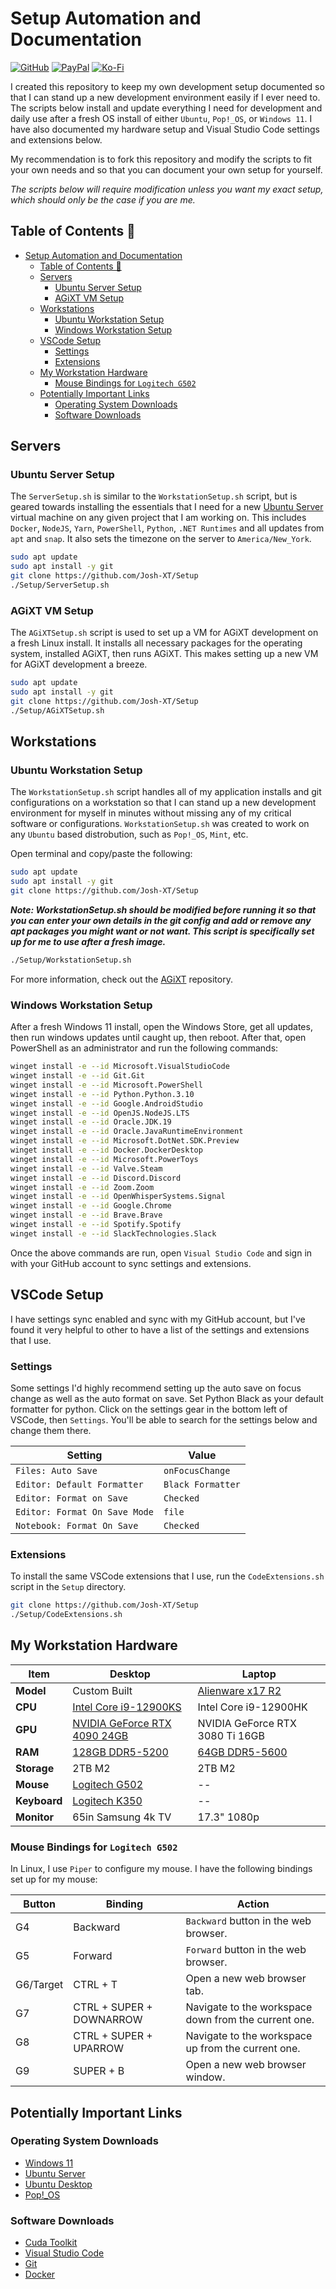 # Setup Automation and Documentation

[![GitHub](https://img.shields.io/badge/GitHub-Sponsor%20Josh%20XT-blue?logo=github&style=plastic)](https://github.com/sponsors/Josh-XT) [![PayPal](https://img.shields.io/badge/PayPal-Sponsor%20Josh%20XT-blue.svg?logo=paypal&style=plastic)](https://paypal.me/joshxt) [![Ko-Fi](https://img.shields.io/badge/Kofi-Sponsor%20Josh%20XT-blue.svg?logo=kofi&style=plastic)](https://ko-fi.com/joshxt)

I created this repository to keep my own development setup documented so that I can stand up a new development environment easily if I ever need to.  The scripts below install and update everything I need for development and daily use after a fresh OS install of either `Ubuntu`, `Pop!_OS`, or `Windows 11`. I have also documented my hardware setup and Visual Studio Code settings and extensions below.

My recommendation is to fork this repository and modify the scripts to fit your own needs and so that you can document your own setup for yourself.

_The scripts below will require modification unless you want my exact setup, which should only be the case if you are me._

## Table of Contents 📖

- [Setup Automation and Documentation](#setup-automation-and-documentation)
  - [Table of Contents 📖](#table-of-contents-)
  - [Servers](#servers)
    - [Ubuntu Server Setup](#ubuntu-server-setup)
    - [AGiXT VM Setup](#agixt-vm-setup)
  - [Workstations](#workstations)
    - [Ubuntu Workstation Setup](#ubuntu-workstation-setup)
    - [Windows Workstation Setup](#windows-workstation-setup)
  - [VSCode Setup](#vscode-setup)
    - [Settings](#settings)
    - [Extensions](#extensions)
  - [My Workstation Hardware](#my-workstation-hardware)
    - [Mouse Bindings for `Logitech G502`](#mouse-bindings-for-logitech-g502)
  - [Potentially Important Links](#potentially-important-links)
    - [Operating System Downloads](#operating-system-downloads)
    - [Software Downloads](#software-downloads)

## Servers

### Ubuntu Server Setup

The `ServerSetup.sh` is similar to the `WorkstationSetup.sh` script, but is geared towards installing the essentials that I need for a new [Ubuntu Server](https://ubuntu.com/download/server) virtual machine on any given project that I am working on.  This includes `Docker`, `NodeJS`, `Yarn`, `PowerShell`, `Python`, `.NET Runtimes` and all updates from `apt` and `snap`.  It also sets the timezone on the server to `America/New_York`.

```bash
sudo apt update
sudo apt install -y git
git clone https://github.com/Josh-XT/Setup
./Setup/ServerSetup.sh
```

### AGiXT VM Setup

The `AGiXTSetup.sh` script is used to set up a VM for AGiXT development on a fresh Linux install. It installs all necessary packages for the operating system, installed AGiXT, then runs AGiXT. This makes setting up a new VM for AGiXT development a breeze.

```bash
sudo apt update
sudo apt install -y git
git clone https://github.com/Josh-XT/Setup
./Setup/AGiXTSetup.sh
```

## Workstations

### Ubuntu Workstation Setup

The `WorkstationSetup.sh` script handles all of my application installs and git configurations on a workstation so that I can stand up a new development environment for myself in minutes without missing any of my critical software or configurations.  `WorkstationSetup.sh` was created to work on any `Ubuntu` based distrobution, such as `Pop!_OS`, `Mint`, etc.

Open terminal and copy/paste the following:

```bash
sudo apt update
sudo apt install -y git
git clone https://github.com/Josh-XT/Setup
```

_**Note: WorkstationSetup.sh should be modified before running it so that you can enter your own details in the git config and add or remove any apt packages you might want or not want.  This script is specifically set up for me to use after a fresh image.**_

```bash
./Setup/WorkstationSetup.sh
```

For more information, check out the [AGiXT](https://github.com/Josh-XT/AGiXT) repository.

### Windows Workstation Setup

After a fresh Windows 11 install, open the Windows Store, get all updates, then run windows updates until caught up, then reboot.  After that, open PowerShell as an administrator and run the following commands:

```bash
winget install -e --id Microsoft.VisualStudioCode
winget install -e --id Git.Git
winget install -e --id Microsoft.PowerShell
winget install -e --id Python.Python.3.10
winget install -e --id Google.AndroidStudio
winget install -e --id OpenJS.NodeJS.LTS
winget install -e --id Oracle.JDK.19
winget install -e --id Oracle.JavaRuntimeEnvironment
winget install -e --id Microsoft.DotNet.SDK.Preview
winget install -e --id Docker.DockerDesktop
winget install -e --id Microsoft.PowerToys
winget install -e --id Valve.Steam
winget install -e --id Discord.Discord
winget install -e --id Zoom.Zoom
winget install -e --id OpenWhisperSystems.Signal
winget install -e --id Google.Chrome
winget install -e --id Brave.Brave
winget install -e --id Spotify.Spotify
winget install -e --id SlackTechnologies.Slack
```

Once the above commands are run, open `Visual Studio Code` and sign in with your GitHub account to sync settings and extensions.

## VSCode Setup

I have settings sync enabled and sync with my GitHub account, but I've found it very helpful to other to have a list of the settings and extensions that I use.

### Settings

Some settings I'd highly recommend setting up the auto save on focus change as well as the auto format on save.  Set Python Black as your default formatter for python.  Click on the settings gear in the bottom left of VSCode, then `Settings`.  You'll be able to search for the settings below and change them there.

| Setting                       | Value             |
|-------------------------------|-------------------|
| `Files: Auto Save`            | `onFocusChange`   |
| `Editor: Default Formatter`   | `Black Formatter` |
| `Editor: Format on Save`      | `Checked`         |
| `Editor: Format On Save Mode` | `file`            |
| `Notebook: Format On Save`    | `Checked`         |

### Extensions

To install the same VSCode extensions that I use, run the `CodeExtensions.sh` script in the `Setup` directory.

```bash
git clone https://github.com/Josh-XT/Setup
./Setup/CodeExtensions.sh
```

## My Workstation Hardware

| Item  | Desktop | Laptop |
|-------------------|-------------------|-------------------|
| **Model**             | Custom Built | [Alienware x17 R2](https://www.microcenter.com/product/647646/dell-alienware-x17-r2-173-gaming-laptop-computer-white) |
| **CPU**               | [Intel Core i9-12900KS](https://ark.intel.com/content/www/us/en/ark/products/225916/intel-core-i912900ks-processor-30m-cache-up-to-5-50-ghz.html)   | Intel Core i9-12900HK |
| **GPU**               | [NVIDIA GeForce RTX 4090 24GB](https://www.asus.com/us/motherboards-components/graphics-cards/tuf-gaming/tuf-rtx4090-o24g-gaming/) | NVIDIA GeForce RTX 3080 Ti 16GB |
| **RAM**               | [128GB DDR5-5200](https://www.gskill.com/product/165/377/1649665420/F5-5200J3636D32GX2-RS5W-F5-5200J3636D32GA2-RS5W) | [64GB DDR5-5600](https://www.microcenter.com/product/661345/crucial-64gb-(2-x-32gb)-ddr5-5600-pc5-44800-cl46-dual-channel-laptop-memory-kit-ct2k32g56c46s5-black) |
| **Storage**           | 2TB M2 | 2TB M2 |
| **Mouse**             | [Logitech G502](https://www.logitechg.com/en-us/products/gaming-mice/g502-hero-gaming-mouse.910-005469.html) | -- |
| **Keyboard**          | [Logitech K350](https://www.logitech.com/en-us/products/keyboards/k350-wave-ergonomic.920-001996.html) | -- |
| **Monitor**           | 65in Samsung 4k TV | 17.3" 1080p |

### Mouse Bindings for `Logitech G502`

In Linux, I use `Piper` to configure my mouse.  I have the following bindings set up for my mouse:

| Button | Binding | Action |
|--------|--------|------|
| G4 | Backward | `Backward` button in the web browser. |
| G5 | Forward | `Forward` button in the web browser. |
| G6/Target | CTRL + T | Open a new web browser tab. |
| G7 | CTRL + SUPER + DOWNARROW | Navigate to the workspace down from the current one. |
| G8 | CTRL + SUPER + UPARROW | Navigate to the workspace up from the current one. |
| G9 | SUPER + B | Open a new web browser window. |

## Potentially Important Links

### Operating System Downloads

- [Windows 11](https://www.microsoft.com/software-download/windows11)
- [Ubuntu Server](https://ubuntu.com/download/server)
- [Ubuntu Desktop](https://ubuntu.com/download/desktop)
- [Pop!_OS](https://pop.system76.com/)

### Software Downloads

- [Cuda Toolkit](https://developer.nvidia.com/cuda-downloads)
- [Visual Studio Code](https://code.visualstudio.com/)
- [Git](https://git-scm.com/)
- [Docker](https://www.docker.com/)
